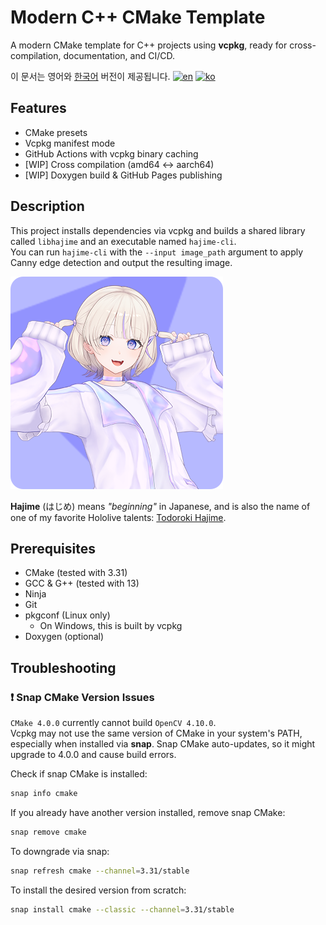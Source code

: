 # Modern C++ CMake Template

A modern CMake template for C++ projects using **vcpkg**, ready for cross-compilation, documentation, and CI/CD.

이 문서는 영어와 [한국어](./readme.ko.md) 버전이 제공됩니다.
[![en](https://img.shields.io/badge/lang-en-green.svg)](./readme.md)
[![ko](https://img.shields.io/badge/lang-ko-green.svg)](./readme.ko.md)

## Features

- CMake presets
- Vcpkg manifest mode
- GitHub Actions with vcpkg binary caching
- [WIP] Cross compilation (amd64 ↔ aarch64)
- [WIP] Doxygen build & GitHub Pages publishing

## Description

This project installs dependencies via vcpkg and builds a shared library called `libhajime` and an executable named `hajime-cli`.  
You can run `hajime-cli` with the `--input image_path` argument to apply Canny edge detection and output the resulting image.

![example](./todoroki_hajime.png)

**Hajime** (はじめ) means *"beginning"* in Japanese, and is also the name of one of my favorite Hololive talents: [Todoroki Hajime](https://hololive.hololivepro.com/en/talents/todoroki-hajime/).

## Prerequisites

- CMake (tested with 3.31)
- GCC & G++ (tested with 13)
- Ninja
- Git
- pkgconf (Linux only)
  - On Windows, this is built by vcpkg
- Doxygen (optional)

## Troubleshooting

### ❗ Snap CMake Version Issues

`CMake 4.0.0` currently cannot build `OpenCV 4.10.0`.  
Vcpkg may not use the same version of CMake in your system's PATH, especially when installed via **snap**. Snap CMake auto-updates, so it might upgrade to 4.0.0 and cause build errors.

Check if snap CMake is installed:

```bash
snap info cmake
```

If you already have another version installed, remove snap CMake:

```bash
snap remove cmake
```

To downgrade via snap:

```bash
snap refresh cmake --channel=3.31/stable
```

To install the desired version from scratch:

```bash
snap install cmake --classic --channel=3.31/stable
```